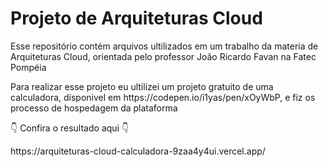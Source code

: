# Projeto de Arquiteturas Cloud
<p>Esse repositório contém arquivos ultilizados em um trabalho da materia de Arquiteturas Cloud, orientada pelo professor João Ricardo Favan na Fatec Pompéia</p>
<p>Para realizar esse projeto eu ultilizei um projeto gratuito de uma calculadora, dísponivel em https://codepen.io/i1yas/pen/xOyWbP, e fiz os processo de hospedagem da plataforma</p>
<p>👇 Confira o resultado aqui 👇</p>
<p>https://arquiteturas-cloud-calculadora-9zaa4y4ui.vercel.app/</p>
